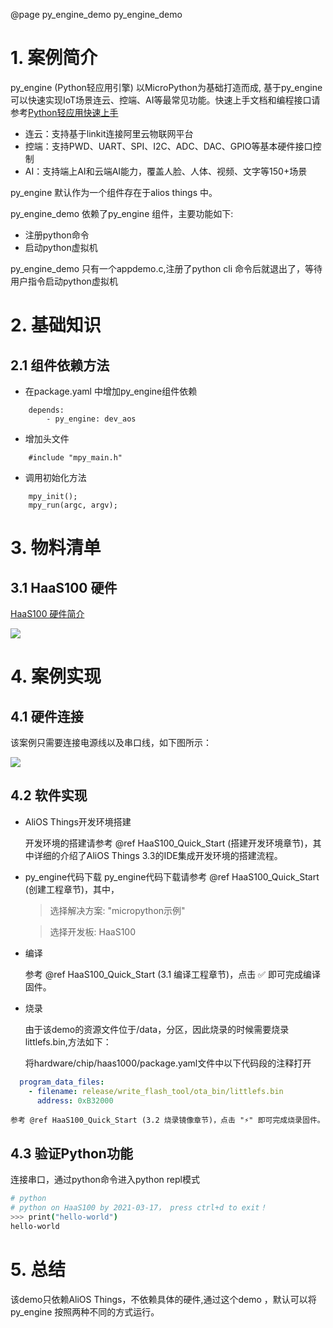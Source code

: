 @page py_engine_demo py_engine_demo
# 1. 案例简介

py_engine (Python轻应用引擎) 以MicroPython为基础打造而成, 基于py_engine可以快速实现IoT场景连云、控端、AI等最常见功能。快速上手文档和编程接口请参考[Python轻应用快速上手](https://g.alicdn.com/HaaSAI/PythonDoc/quickstart/index.html)
* 连云：支持基于linkit连接阿里云物联网平台
* 控端：支持PWD、UART、SPI、I2C、ADC、DAC、GPIO等基本硬件接口控制
* AI：支持端上AI和云端AI能力，覆盖人脸、人体、视频、文字等150+场景

py_engine 默认作为一个组件存在于alios things 中。

py_engine_demo 依赖了py_engine 组件，主要功能如下:

* 注册python命令
* 启动python虚拟机

py_engine_demo 只有一个appdemo.c,注册了python cli 命令后就退出了，等待用户指令启动python虚拟机

# 2. 基础知识
## 2.1 组件依赖方法
* 在package.yaml 中增加py_engine组件依赖
```
    depends:
        - py_engine: dev_aos
```
* 增加头文件
```
    #include "mpy_main.h"
```

* 调用初始化方法
```
    mpy_init();
    mpy_run(argc, argv);
```



# 3. 物料清单

## 3.1 HaaS100 硬件

[HaaS100 硬件简介](https://help.aliyun.com/document_detail/184426.html)

<img src="https://img.alicdn.com/imgextra/i4/O1CN01XxD6Xo217CB3FZnEU_!!6000000006937-2-tps-746-497.png" style="max-width:90%;" />

# 4. 案例实现

## 4.1 硬件连接
该案例只需要连接电源线以及串口线，如下图所示：

<img src="https://img.alicdn.com/imgextra/i2/O1CN01S9jkJw1dihpqURQH4_!!6000000003770-0-tps-1280-960.jpg" style="max-width:90%;" />

## 4.2 软件实现



* AliOS Things开发环境搭建

    开发环境的搭建请参考 @ref HaaS100_Quick_Start (搭建开发环境章节)，其中详细的介绍了AliOS Things 3.3的IDE集成开发环境的搭建流程。


* py_engine代码下载
    py_engine代码下载请参考 @ref HaaS100_Quick_Start (创建工程章节)，其中，
    > 选择解决方案: "micropython示例"

    > 选择开发板: HaaS100


*  编译

    参考 @ref HaaS100_Quick_Start (3.1 编译工程章节)，点击 ✅ 即可完成编译固件。


* 烧录

    由于该demo的资源文件位于/data，分区，因此烧录的时候需要烧录littlefs.bin,方法如下：

    将hardware/chip/haas1000/package.yaml文件中以下代码段的注释打开

```yaml
  program_data_files:
    - filename: release/write_flash_tool/ota_bin/littlefs.bin
      address: 0xB32000
```

    参考 @ref HaaS100_Quick_Start (3.2 烧录镜像章节)，点击 "⚡️" 即可完成烧录固件。

## 4.3 验证Python功能

连接串口，通过python命令进入python repl模式
```sh
# python
# python on HaaS100 by 2021-03-17， press ctrl+d to exit！
>>> print("hello-world")
hello-world
```

# 5. 总结

该demo只依赖AliOS Things，不依赖具体的硬件,通过这个demo ，默认可以将py_engine 按照两种不同的方式运行。


